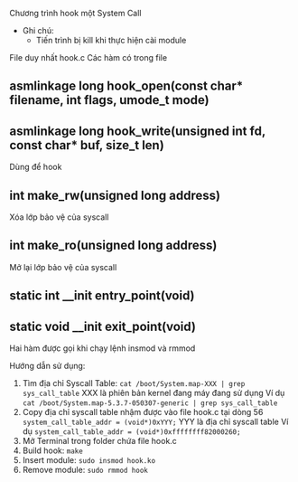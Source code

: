 Chương trình hook một System Call
* Ghi chú:
    - Tiến trình bị kill khi thực hiện cài module

File duy nhất hook.c
Các hàm có trong file 
## asmlinkage long hook_open(const char* filename, int flags, umode_t mode)
## asmlinkage long hook_write(unsigned int fd, const char* buf, size_t len)
Dùng để hook

## int make_rw(unsigned long address)
Xóa lớp bảo vệ của syscall

## int make_ro(unsigned long address)
Mở lại lớp bảo vệ của syscall

## static int __init entry_point(void)
## static void __init exit_point(void)
Hai hàm được gọi khi chạy lệnh insmod và rmmod

Hướng dẫn sử dụng:
1. Tìm địa chỉ Syscall Table:
``` cat /boot/System.map-XXX | grep sys_call_table ```
XXX là phiên bản kernel đang máy đang sử dụng
Ví dụ 
``` cat /boot/System.map-5.3.7-050307-generic | grep sys_call_table ```
2. Copy địa chỉ syscall table nhậm được vào file hook.c tại dòng 56
``` system_call_table_addr = (void*)0xYYY; ```
YYY là địa chỉ syscall table
Ví dụ
``` system_call_table_addr = (void*)0xffffffff82000260; ```
3. Mở Terminal trong folder chứa file hook.c
4. Build hook:
``` make ```
5. Insert module:
``` sudo insmod hook.ko ```
6. Remove module:
``` sudo rmmod hook ```
